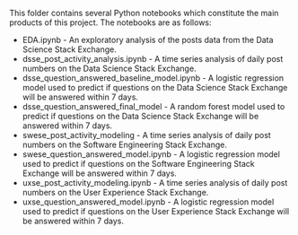This folder contains several Python notebooks which constitute the main products of this project. The notebooks are as follows:

* EDA.ipynb - An exploratory analysis of the posts data from the Data Science Stack Exchange.
* dsse_post_activity_analysis.ipynb - A time series analysis of daily post numbers on the Data Science Stack Exchange.
* dsse_question_answered_baseline_model.ipynb - A logistic regression model used to predict if questions on the Data Science Stack Exchange will be answered within 7 days.
* dsse_question_answered_final_model - A random forest model used to predict if questions on the Data Science Stack Exchange will be answered within 7 days.
* swese_post_activity_modeling - A time series analysis of daily post numbers on the Software Engineering Stack Exchange.
* swese_question_answered_model.ipynb - A logistic regression model used to predict if questions on the Software Engineering Stack Exchange will be answered within 7 days.
* uxse_post_activity_modeling.ipynb - A time series analysis of daily post numbers on the User Experience Stack Exchange.
* uxse_question_answered_model.ipynb - A logistic regression model used to predict if questions on the User Experience Stack Exchange will be answered within 7 days.